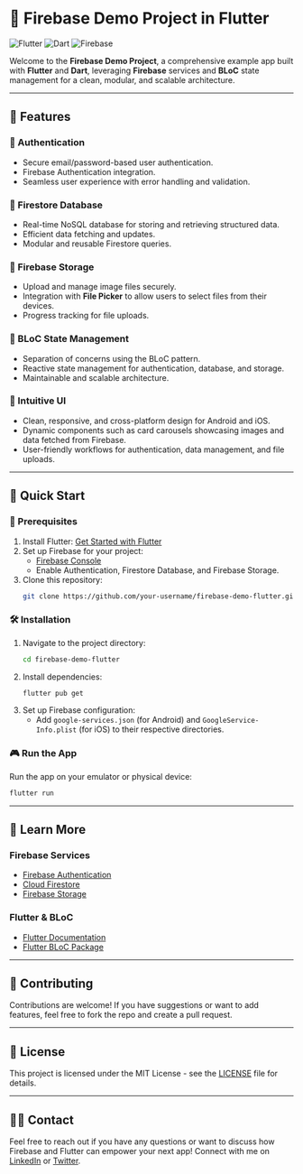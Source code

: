 # 🚀 Firebase Demo Project in Flutter

![Flutter](https://skillicons.dev/icons?i=flutter) ![Dart](https://skillicons.dev/icons?i=dart) ![Firebase](https://skillicons.dev/icons?i=firebase)

Welcome to the **Firebase Demo Project**, a comprehensive example app built with **Flutter** and **Dart**, leveraging **Firebase** services and **BLoC** state management for a clean, modular, and scalable architecture.

---

## 🔐 Features

### 🔑 Authentication
- Secure email/password-based user authentication.
- Firebase Authentication integration.
- Seamless user experience with error handling and validation.

### 📂 Firestore Database
- Real-time NoSQL database for storing and retrieving structured data.
- Efficient data fetching and updates.
- Modular and reusable Firestore queries.

### 💾 Firebase Storage
- Upload and manage image files securely.
- Integration with **File Picker** to allow users to select files from their devices.
- Progress tracking for file uploads.

### 🔄 BLoC State Management
- Separation of concerns using the BLoC pattern.
- Reactive state management for authentication, database, and storage.
- Maintainable and scalable architecture.

### 👀 Intuitive UI
- Clean, responsive, and cross-platform design for Android and iOS.
- Dynamic components such as card carousels showcasing images and data fetched from Firebase.
- User-friendly workflows for authentication, data management, and file uploads.

---

## 🚀 Quick Start

### 🔧 Prerequisites
1. Install Flutter: [Get Started with Flutter](https://flutter.dev/docs/get-started)
2. Set up Firebase for your project:
   - [Firebase Console](https://console.firebase.google.com/)
   - Enable Authentication, Firestore Database, and Firebase Storage.
3. Clone this repository:
   ```bash
   git clone https://github.com/your-username/firebase-demo-flutter.git
   ```

### 🛠️ Installation
1. Navigate to the project directory:
   ```bash
   cd firebase-demo-flutter
   ```
2. Install dependencies:
   ```bash
   flutter pub get
   ```
3. Set up Firebase configuration:
   - Add `google-services.json` (for Android) and `GoogleService-Info.plist` (for iOS) to their respective directories.

### 🎮 Run the App
Run the app on your emulator or physical device:
```bash
flutter run
```

---

## 🔎 Learn More
### Firebase Services
- [Firebase Authentication](https://firebase.google.com/docs/auth)
- [Cloud Firestore](https://firebase.google.com/docs/firestore)
- [Firebase Storage](https://firebase.google.com/docs/storage)

### Flutter & BLoC
- [Flutter Documentation](https://flutter.dev/docs)
- [Flutter BLoC Package](https://bloclibrary.dev/#/)

---

## 🙏 Contributing
Contributions are welcome! If you have suggestions or want to add features, feel free to fork the repo and create a pull request.

---

## 🚨 License
This project is licensed under the MIT License - see the [LICENSE](LICENSE) file for details.

---

## 🙋‍♂️ Contact
Feel free to reach out if you have any questions or want to discuss how Firebase and Flutter can empower your next app! Connect with me on [LinkedIn](https://www.linkedin.com/in/hardik448/) or [Twitter](https://twitter.com/hsdhameliya88).

